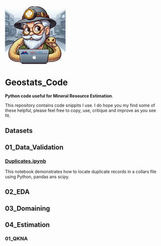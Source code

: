 <img src="https://github.com/erebus-mre/Geostats_Code/blob/main/pygeologist_v1.jpeg?raw=true" width="200"/>

# Geostats_Code

**Python code useful for Mineral Resource Estimation**.

This repository contains code snippits I use. I do hope you my find some of these helpful, please feel free to copy, use, critique and improve as you see fit.

## Datasets

## 01_Data_Validation

### [Duplicates.ipynb](https://erebus-mre.github.io/Geostats_Code/01_Data_Validation/duplicates.html)
This notebook demonstrates how to locate duplicate records in a collars file using Python, pandas ans scipy. 

## 02_EDA

## 03_Domaining

## 04_Estimation
### 01_QKNA